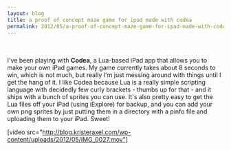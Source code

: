 ```yaml
---
layout: blog
title: a proof of concept maze game for ipad made with codea
permalink: 2012/05/a-proof-of-concept-maze-game-for-ipad-made-with-codea
---
```


<br><br>
I've been playing with <strong>Codea</strong>, a Lua-based iPad app that allows you to make your own iPad games. My game currently takes about 8 seconds to win, which is not much, but really I'm just messing around with things until I get the hang of it. I like Codea because Lua is a really simple scripting language with decidedly few curly brackets - thumbs up for that - and it ships with a bunch of sprites you can use. It's also pretty easy to get the Lua files off your iPad (using iExplore) for backup, and you can add your own png sprites by just putting them in a directory with a pinfo file and uploading them to your iPad. Sweet!

[video src="http://blog.kristeraxel.com/wp-content/uploads/2012/05/IMG_0027.mov"]
